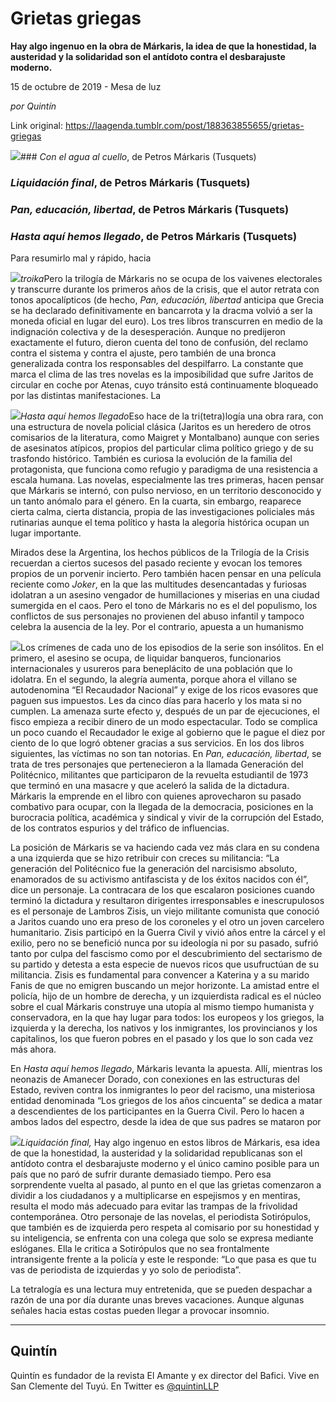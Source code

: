 # Grietas griegas

**Hay algo ingenuo en la obra de Márkaris, la idea de que la honestidad, la austeridad y la solidaridad son el antídoto contra el desbarajuste moderno.**

15 de octubre de 2019 - Mesa de luz

_por Quintín_

Link original: https://laagenda.tumblr.com/post/188363855655/grietas-griegas

![](https://64.media.tumblr.com/450c81eac7657bafe0370dceac029d7e/02da239544013c17-66/s500x750/4cf085594ebae94711da554ac0ea9c57b7534b40.jpg)### *Con el agua al cuello*, de Petros Márkaris (Tusquets)

### *Liquidación final*, de Petros Márkaris (Tusquets)

### *Pan, educación, libertad*, de Petros Márkaris (Tusquets)

### *Hasta aquí hemos llegado*, de Petros Márkaris (Tusquets)

  
Para resumirlo mal y rápido, hacia 

![](https://64.media.tumblr.com/82a29f6014d7fa4cd03c3bd20f5377d4/02da239544013c17-34/s250x400/c421175aab1f88bafd439882d3d6012bc35cb11c.jpg)*troika*Pero la trilogía de Márkaris no se ocupa de los vaivenes electorales y transcurre durante los primeros años de la crisis, que el autor retrata con tonos apocalípticos (de hecho, *Pan, educación, libertad* anticipa que Grecia se ha declarado definitivamente en bancarrota y la dracma volvió a ser la moneda oficial en lugar del euro). Los tres libros transcurren en medio de la indignación colectiva y de la desesperación. Aunque no predijeron exactamente el futuro, dieron cuenta del tono de confusión, del reclamo contra el sistema y contra el ajuste, pero también de una bronca generalizada contra los responsables del despilfarro. La constante que marca el clima de las tres novelas es la imposibilidad que sufre Jaritos de circular en coche por Atenas, cuyo tránsito está continuamente bloqueado por las distintas manifestaciones. La 

![](https://64.media.tumblr.com/94c745d604a5030291dcecc5c36e45e9/02da239544013c17-fe/s250x400/cb71e908c4367a7ec20af7100a1efeb1a08d575c.jpg)*Hasta aquí hemos llegado*Eso hace de la tri(tetra)logía una obra rara, con una estructura de novela policial clásica (Jaritos es un heredero de otros comisarios de la literatura, como Maigret y Montalbano) aunque con series de asesinatos atípicos, propios del  particular clima político griego y de su trasfondo histórico. También es curiosa la evolución de la familia del protagonista, que funciona como refugio y paradigma de una resistencia a escala humana. Las novelas, especialmente las tres primeras, hacen pensar que Márkaris se internó, con pulso nervioso, en un territorio desconocido y un tanto anómalo para el género. En la cuarta, sin embargo, reaparece cierta calma, cierta distancia, propia de las investigaciones policiales más rutinarias aunque el tema político y hasta la alegoría histórica ocupan un lugar importante. 

Mirados dese la Argentina, los hechos públicos de la Trilogía de la Crisis recuerdan a ciertos sucesos del pasado reciente y evocan los temores propios de un porvenir incierto. Pero también hacen pensar en una película reciente como *Joker*, en la que las multitudes desencantadas y furiosas idolatran a un asesino vengador de humillaciones y miserias en una ciudad sumergida en el caos. Pero el tono de Márkaris no es el del populismo, los conflictos de sus personajes no provienen del abuso infantil y tampoco celebra la ausencia de la ley. Por el contrario, apuesta a un humanismo 

![](https://64.media.tumblr.com/1dd18b5cfeae38481dad21c8c53ca9ea/02da239544013c17-f2/s250x400/0a6a2a8d5122b5dda4b488cf4539dd32955a6979.jpg)Los crímenes de cada uno de los episodios de la serie son insólitos. En el primero, el asesino se ocupa, de liquidar banqueros, funcionarios internacionales y usureros para beneplácito de una población que lo idolatra. En el segundo, la alegría aumenta, porque ahora el villano se autodenomina “El Recaudador Nacional” y exige de los ricos evasores que paguen sus impuestos. Les da cinco días para hacerlo y los mata si no cumplen. La amenaza surte efecto y, después de un par de ejecuciones, el fisco empieza a recibir dinero de un modo espectacular. Todo se complica un poco cuando el Recaudador le exige al gobierno que le pague el diez por ciento de lo que logró obtener gracias a sus servicios. En los dos libros siguientes, las víctimas no son tan notorias. En *Pan, educación, libertad*, se trata de tres personajes que pertenecieron a la llamada Generación del Politécnico, militantes que participaron de la revuelta estudiantil de 1973 que terminó en una masacre y que aceleró la salida de la dictadura. Márkaris la emprende en el libro con quienes aprovecharon su pasado combativo para ocupar, con la llegada de la democracia, posiciones en la burocracia política, académica y sindical y vivir de la corrupción del Estado, de los contratos espurios y del tráfico de influencias. 

La posición de Márkaris se va haciendo cada vez más clara en su condena a una izquierda que se hizo retribuir con creces su militancia: “La generación del Politécnico fue la generación del narcisismo absoluto, enamorados de su activismo antifascista y de los éxitos nacidos con él”, dice un personaje. La contracara de los que escalaron posiciones cuando terminó la dictadura y resultaron dirigentes irresponsables e inescrupulosos es el personaje de Lambros Zisis, un viejo militante comunista que conoció a Jaritos cuando uno era preso de los coroneles y el otro un joven carcelero humanitario. Zisis participó en la Guerra Civil y vivió años entre la cárcel y el exilio, pero no se benefició nunca por su ideología ni por su pasado, sufrió tanto por culpa del fascismo como por el descubrimiento del sectarismo de su partido y detesta a esta especie de nuevos ricos que usufructúan de su militancia. Zisis es fundamental para convencer a Katerina y a su marido Fanis de que  no emigren buscando un mejor horizonte. La amistad entre el policía, hijo de un hombre de derecha, y un izquierdista radical es el núcleo sobre el cual Márkaris construye una utopía al mismo tiempo humanista y conservadora, en la que hay lugar para todos: los europeos y los griegos, la izquierda y la derecha, los nativos y los inmigrantes, los provincianos y los capitalinos, los que fueron pobres en el pasado y los que lo son cada vez más ahora. 

En *Hasta aquí hemos llegado*, Márkaris levanta la apuesta. Allí, mientras los neonazis de Amanecer Dorado, con conexiones en las estructuras del Estado, reviven contra los inmigrantes lo peor del racismo, una misteriosa entidad denominada “Los griegos de los años cincuenta” se dedica a matar a descendientes de los participantes en la Guerra Civil. Pero lo hacen a ambos lados del espectro, desde la idea de que sus padres se mataron por 

![](https://64.media.tumblr.com/96e2d75ed1de41285a5554ac5deaca56/02da239544013c17-3b/s250x400/4908e2f92f9c5f4d3727dc893b1969a86b1dcac9.jpg)*Liquidación final,* Hay algo ingenuo en estos libros de Márkaris, esa idea de que la honestidad, la austeridad y la solidaridad republicanas son el antídoto contra el desbarajuste moderno y el único camino posible para un país que no paró de sufrir durante demasiado tiempo. Pero esa sorprendente vuelta al pasado, al punto en el que las grietas comenzaron a dividir a los ciudadanos y a multiplicarse en espejismos y en mentiras, resulta el modo más adecuado para evitar las trampas de la frivolidad contemporánea. Otro personaje de las novelas, el periodista Sotirópulos, que también es de izquierda pero respeta al comisario por su honestidad y su inteligencia, se enfrenta con una colega que solo se expresa mediante eslóganes. Ella le critica a Sotirópulos que no sea frontalmente intransigente frente a la policía y este le responde: “Lo que pasa es que tu vas de periodista de izquierdas y yo solo de periodista”. 

La tetralogía es una lectura muy entretenida, que se pueden despachar a razón de una por día durante unas breves vacaciones. Aunque algunas señales hacia estas costas pueden llegar a provocar insomnio. 

  




---

Quintín
-------

 Quintín es fundador de la revista El Amante y ex director del Bafici. Vive en San Clemente del Tuyú. En Twitter es [@quintinLLP](https://twitter.com/quintinLLP)

